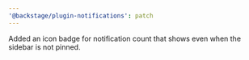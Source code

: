 ```yaml
---
'@backstage/plugin-notifications': patch
---
```


Added an icon badge for notification count that shows even when the sidebar is not pinned.
